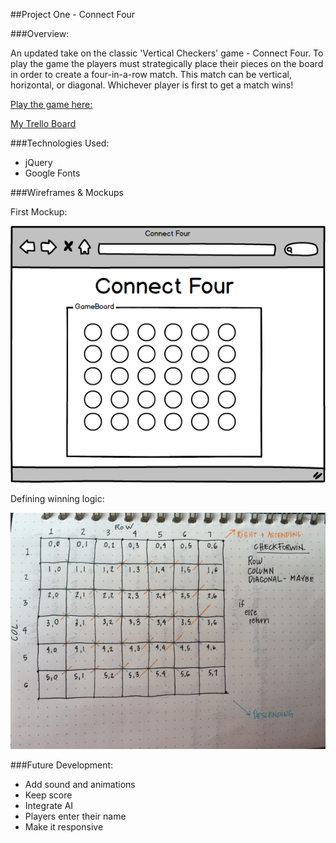 ##Project One - Connect Four

###Overview:

An updated take on the classic 'Vertical Checkers' game - Connect Four. To play the game the players must strategically place their pieces on the board in order to create a four-in-a-row match. This match can be vertical, horizontal, or diagonal. Whichever player is first to get a match wins!

[Play the game here:](https://kirstenhumphreys.github.io/connect-four/)

[My Trello Board](https://trello.com/b/e40drodF/project-one)


###Technologies Used:

* jQuery
* Google Fonts


###Wireframes & Mockups

First Mockup:

![alt text](https://raw.githubusercontent.com/kirstenhumphreys/connect-four/master/wireframes/New%20mockup.png "First Wireframe")

Defining winning logic:

![alt text](https://raw.githubusercontent.com/kirstenhumphreys/connect-four/master/wireframes/FullSizeRender.jpg "Winning Logic")



###Future Development:

* Add sound and animations
* Keep score
* Integrate AI
* Players enter their name
* Make it responsive



